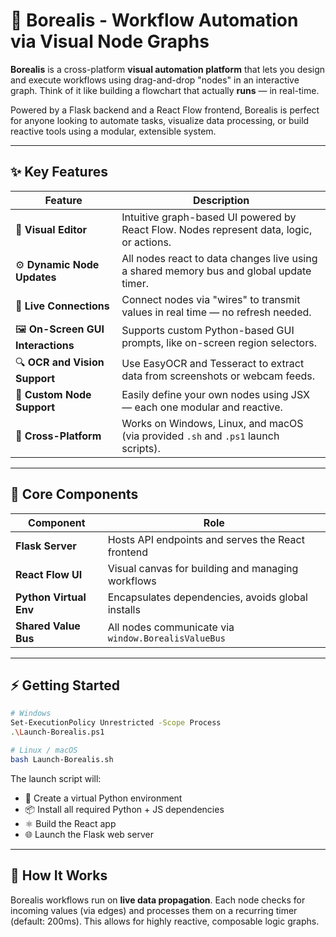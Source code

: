# 🌌 Borealis - Workflow Automation via Visual Node Graphs

**Borealis** is a cross-platform **visual automation platform** that lets you design and execute workflows using drag-and-drop "nodes" in an interactive graph. Think of it like building a flowchart that actually **runs** — in real-time.

Powered by a Flask backend and a React Flow frontend, Borealis is perfect for anyone looking to automate tasks, visualize data processing, or build reactive tools using a modular, extensible system.

---

## ✨ Key Features

| Feature | Description |
|--------|-------------|
| 🧠 **Visual Editor** | Intuitive graph-based UI powered by React Flow. Nodes represent data, logic, or actions. |
| ⚙️ **Dynamic Node Updates** | All nodes react to data changes live using a shared memory bus and global update timer. |
| 🔗 **Live Connections** | Connect nodes via "wires" to transmit values in real time — no refresh needed. |
| 🖼️ **On-Screen GUI Interactions** | Supports custom Python-based GUI prompts, like on-screen region selectors. |
| 🔍 **OCR and Vision Support** | Use EasyOCR and Tesseract to extract data from screenshots or webcam feeds. |
| 🧩 **Custom Node Support** | Easily define your own nodes using JSX — each one modular and reactive. |
| 🚀 **Cross-Platform** | Works on Windows, Linux, and macOS (via provided `.sh` and `.ps1` launch scripts). |

---

## 🧱 Core Components

| Component | Role |
|----------|------|
| **Flask Server** | Hosts API endpoints and serves the React frontend |
| **React Flow UI** | Visual canvas for building and managing workflows |
| **Python Virtual Env** | Encapsulates dependencies, avoids global installs |
| **Shared Value Bus** | All nodes communicate via `window.BorealisValueBus` |

---

## ⚡ Getting Started

```bash
# Windows
Set-ExecutionPolicy Unrestricted -Scope Process
.\Launch-Borealis.ps1

# Linux / macOS
bash Launch-Borealis.sh
```

The launch script will:
- 🐍 Create a virtual Python environment
- 📦 Install all required Python + JS dependencies
- ⚛️ Build the React app
- 🌐 Launch the Flask web server

---

## 🧠 How It Works

Borealis workflows run on **live data propagation**. Each node checks for incoming values (via edges) and processes them on a recurring timer (default: 200ms). This allows for highly reactive, composable logic graphs.